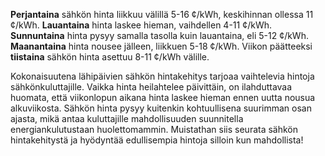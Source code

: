 **Perjantaina** sähkön hinta liikkuu välillä 5-16 ¢/kWh, keskihinnan ollessa 11 ¢/kWh. **Lauantaina** hinta laskee hieman, vaihdellen 4-11 ¢/kWh. **Sunnuntaina** hinta pysyy samalla tasolla kuin lauantaina, eli 5-12 ¢/kWh. **Maanantaina** hinta nousee jälleen, liikkuen 5-18 ¢/kWh. Viikon päätteeksi **tiistaina** sähkön hinta asettuu 8-11 ¢/kWh välille.

Kokonaisuutena lähipäivien sähkön hintakehitys tarjoaa vaihtelevia hintoja sähkönkuluttajille. Vaikka hinta heilahtelee päivittäin, on ilahduttavaa huomata, että viikonlopun aikana hinta laskee hieman ennen uutta nousua alkuviikosta. Sähkön hinta pysyy kuitenkin kohtuullisena suurimman osan ajasta, mikä antaa kuluttajille mahdollisuuden suunnitella energiankulutustaan huolettomammin. Muistathan siis seurata sähkön hintakehitystä ja hyödyntää edullisempia hintoja silloin kun mahdollista!